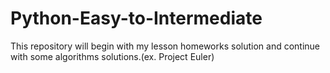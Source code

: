 # Python-Easy-to-Intermediate
This repository will begin with my lesson homeworks solution and continue with some algorithms solutions.(ex. Project Euler) 

